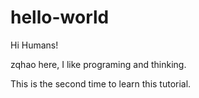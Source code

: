 # hello-world

Hi Humans!

zqhao here, I like programing and thinking.

This is the second time to learn this tutorial.

